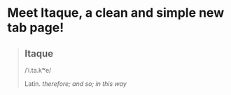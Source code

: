 # Meet Itaque, a clean and simple new tab page!

> ## Itaque
>  /ˈi.ta.kʷe/
>
> Latin. *therefore; and so; in this way*
